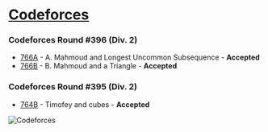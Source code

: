 # [Codeforces](http://codeforces.com)

### Codeforces Round #396 (Div. 2)
- [766A](https://github.com/k0syan/Codeforces/tree/master/766A) - A. Mahmoud and Longest Uncommon Subsequence - **Accepted**
- [766B](https://github.com/k0syan/Codeforces/tree/master/766B) - B. Mahmoud and a Triangle - **Accepted**

### Codeforces Round #395 (Div. 2)
- [764B](https://github.com/k0syan/Codeforces/tree/master/764B) - Timofey and cubes - **Accepted**

![Codeforces](https://camo.githubusercontent.com/9aadb18f628a91a3beeec69062b7d7ad3aa6068e/68747470733a2f2f646c2e64726f70626f7875736572636f6e74656e742e636f6d2f752f3130313632333837362f636f6465666f726365732e737667)
